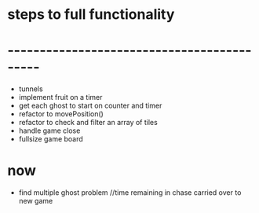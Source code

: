 # steps to full functionality
# -------------------------------------------

- tunnels
- implement fruit on a timer
- get each ghost to start on counter and timer
- refactor to movePosition()
- refactor to check and filter an array of tiles
- handle game close
- fullsize game board

# now

- find multiple ghost problem
  //time remaining in chase carried over to new game






